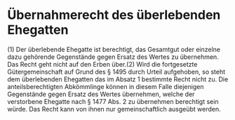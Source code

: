 # Übernahmerecht des überlebenden Ehegatten

(1) Der überlebende Ehegatte ist berechtigt, das Gesamtgut oder einzelne dazu gehörende Gegenstände gegen Ersatz des Wertes zu übernehmen. Das Recht geht nicht auf den Erben über.(2) Wird die fortgesetzte Gütergemeinschaft auf Grund des § 1495 durch Urteil aufgehoben, so steht dem überlebenden Ehegatten das im Absatz 1 bestimmte Recht nicht zu. Die anteilsberechtigten Abkömmlinge können in diesem Falle diejenigen Gegenstände gegen Ersatz des Wertes übernehmen, welche der verstorbene Ehegatte nach § 1477 Abs. 2 zu übernehmen berechtigt sein würde. Das Recht kann von ihnen nur gemeinschaftlich ausgeübt werden. 

